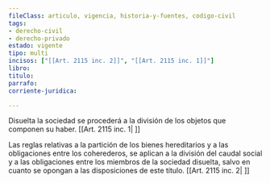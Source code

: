 ```yaml
---
fileClass: articulo, vigencia, historia-y-fuentes, codigo-civil
tags:
- derecho-civil
- derecho-privado
estado: vigente
tipo: multi
incisos: ["[[Art. 2115 inc. 2]]", "[[Art. 2115 inc. 1]]"]
libro:
titulo:
parrafo:
corriente-juridica:

---
```

Disuelta la sociedad se procederá a la división de los objetos que componen su haber. [[Art. 2115 inc. 1| ]]

Las reglas relativas a la partición de los bienes hereditarios y a las obligaciones entre los coherederos, se aplican a la división del caudal social y a las obligaciones entre los miembros de la sociedad disuelta, salvo en cuanto se opongan a las disposiciones de este título. [[Art. 2115 inc. 2| ]]